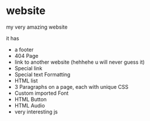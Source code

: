# website
my very amazing website 

it has 
- a footer
- 404 Page
- link to another website (hehhehe u will never guess it)
- Special link
- Special text Formatting
- HTML list
- 3 Paragraphs on a page, each with unique CSS
- Custom imported Font 
- HTML Button
- HTML Audio
- very interesting js
